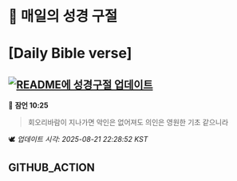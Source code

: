 # 🙏 매일의 성경 구절
# [Daily Bible verse]
## [![README에 성경구절 업데이트](https://github.com/DONGSUKA/first_test/actions/workflows/update-readme-bible.yml/badge.svg)](https://github.com/DONGSUKA/first_test/actions/workflows/update-readme-bible.yml)
<!-- START_BIBLE_VERSE -->
📖 **잠언 10:25**
> 회오리바람이 지나가면 악인은 없어져도 의인은 영원한 기초 같으니라

🕊️ _업데이트 시각: 2025-08-21 22:28:52 KST_
  <!-- END_BIBLE_VERSE -->
## GITHUB_ACTION
